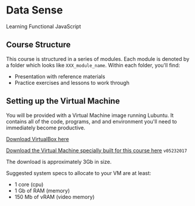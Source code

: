 # Data Sense
Learning Functional JavaScript


## Course Structure
This course is structured in a series of modules.
Each module is denoted by a folder which looks like `XXX_module_name`.
Within each folder, you'll find:
  - Presentation with reference materials
  - Practice exercises and lessons to work through
 
## Setting up the Virtual Machine
You will be provided with a Virtual Machine image running Lubuntu.
It contains all of the code, programs, and and environment you'll need to immediately become productive.

[Download VirtualBox here](https://www.virtualbox.org/wiki/Downloads)

[Download the Virtual Machine specially built for this course here](https://drive.google.com/open?id=0BwkMe7DRbc4vV1pPaTcwLW1FYjQ) `v05232017`

The download is approximately 3Gb in size.


Suggested system specs to allocate to your VM are at least:
  - 1 core (cpu)
  - 1 Gb of RAM (memory)
  - 150 Mb of vRAM (video memory)

